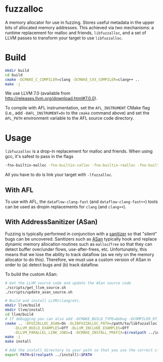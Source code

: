 # fuzzalloc

A memory allocator for use in fuzzing. Stores useful metadata in the upper
bits of allocated memory addresses. This achieved via two mechanisms: a runtime
replacement for malloc and friends, `libfuzzalloc`, and a set of
LLVM passes to transform your target to use `libfuzzalloc`.

# Build

```bash
mkdir build
cd build
cmake -DCMAKE_C_COMPILER=clang -DCMAKE_CXX_COMPILER=clang++ ..
make -j
```

We use LLVM 7.0 (available from http://releases.llvm.org/download.html#7.0.0).

To compile with AFL instrumentation, set the `AFL_INSTRUMENT` CMake flag (i.e.,
add `-DAFL_INSTRUMENT=On` to the `cmake` command above) and set the `AFL_PATH`
environment variable to the AFL source code directory.

# Usage

`libfuzzalloc` is a drop-in replacement for malloc and friends. When using
gcc, it's safest to pass in the flags

```bash
-fno-builtin-malloc -fno-builtin-calloc -fno-builtin-realloc -fno-builtin-free
```

All you have to do is link your target with `-lfuzzalloc`.

## With AFL

To use with AFL, the `dataflow-clang-fast` (and `dataflow-clang-fast++`) tools
can be used as dropin replacements for `clang` (and `clang++`).

## With AddressSanitizer (ASan)

Fuzzing is typically performed in conjunction with a
[sanitizer](https://github.com/google/sanitizers/wiki) so that "silent" bugs can
be uncovered. Sanitizers such as
[ASan](https://github.com/google/sanitizers/wiki/AddressSanitizer) typically
hook and replace dynamic memory allocation routines such as `malloc`/`free` so
that they can detect buffer over/under flows, use-after-frees, etc.
Unfortunately, this means that we lose the ability to track dataflow (as we
rely on the memory allocator to do this). Therefore, we must use a custom
version of ASan in order to (a) detect bugs and (b) track dataflow.

To build the custom ASan:

```bash
# Get the LLVM source code and update the ASan source code
./scripts/get_llvm_source.sh
./scripts/update_asan_source.sh

# Build and install LLVM/clang/etc.
mkdir llvm/build
mkdir llvm/install
cd llvm/build
# If debugging you can also add -DCMAKE_BUILD_TYPE=Debug -DCOMPILER_RT_DEBUG=On
cmake .. -DFUZZALLOC_ASAN=On -DLIBFUZZALLOC_PATH=/path/to/libfuzzalloc.so   \
    -DLLVM_BUILD_EXAMPLES=Off -DLLVM_INCLUDE_EXAMPLES=Off                   \
    -DLLVM_PARALLEL_LINK_JOBS=1 -DCMAKE_INSTALL_PREFIX=$(realpath ../install)
make -j
make install

# Add the install directory to your path so that you use the correct clang
export PATH=$(realpath ../install):$PATH
```
